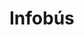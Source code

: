 # Infobús

<script setup>
import StructurizrEmbed from '../../.vitepress/components/StructurizrEmbed.vue'
</script>

<StructurizrEmbed 
  src="http://localhost:8080/embed/3?diagram=SystemLandscape-001&diagramSelector=false&iframe=myEmbeddedDiagram"
/>
